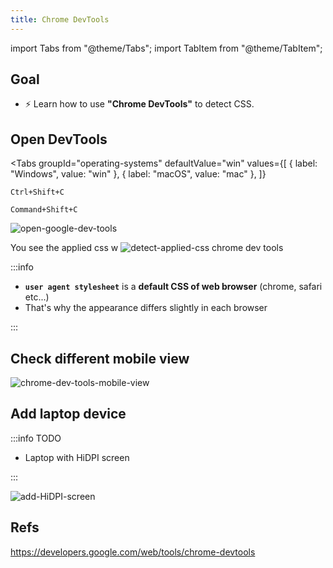 ```yaml
---
title: Chrome DevTools
---
```


import Tabs from "@theme/Tabs";
import TabItem from "@theme/TabItem";

## Goal

- ⚡ Learn how to use **"Chrome DevTools"** to detect CSS.

## Open DevTools

<Tabs
  groupId="operating-systems"
  defaultValue="win"
  values={[
    { label: "Windows", value: "win" },
    { label: "macOS", value: "mac" },
  ]}
>
<TabItem value="win">

```
Ctrl+Shift+C
```

</TabItem>
<TabItem value="mac">

```
Command+Shift+C
```

</TabItem>
</Tabs>

![open-google-dev-tools](https://coderhackers-1304676641.cos.ap-tokyo.myqcloud.com/20200514_115650.gif)

You see the applied css
w
![detect-applied-css chrome dev tools](https://coderhackers-1304676641.cos.ap-tokyo.myqcloud.com/2020-05-14-12-09-18.png)

:::info

- **`user agent stylesheet`** is a **default CSS of web browser** (chrome, safari etc...)
- That's why the appearance differs slightly in each browser

:::

## Check different mobile view

![chrome-dev-tools-mobile-view](https://coderhackers-1304676641.cos.ap-tokyo.myqcloud.com/20200514_115932.gif)

## Add laptop device

:::info TODO

- Laptop with HiDPI screen

:::

![add-HiDPI-screen](https://coderhackers-1304676641.cos.ap-tokyo.myqcloud.com/20200514_120307.gif)

## Refs

https://developers.google.com/web/tools/chrome-devtools
